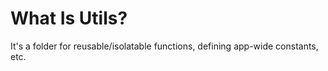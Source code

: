 # What Is Utils?

It's a folder for reusable/isolatable functions, defining app-wide constants, etc.
